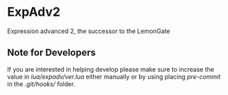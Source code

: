 ExpAdv2
=======

Expression advanced 2, the successor to the LemonGate

Note for Developers
-------------------

If you are interested in helping develop please make sure to increase the value in *lua/expadv/ver.lua* either manually or by using placing *pre-commit* in the *.git/hooks/* folder.